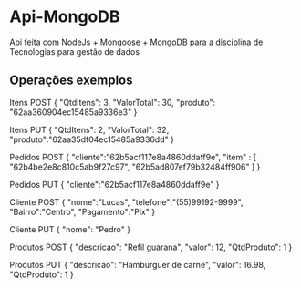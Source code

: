 # Api-MongoDB
Api feita com NodeJs + Mongoose + MongoDB para a disciplina de Tecnologias para gestão de dados 

## Operações exemplos

Itens POST
{
	"QtdItens": 3,
	"ValorTotal": 30,
	"produto": "62aa360904ec15485a9336e3"
}

Itens PUT
{
	"QtdItens": 2,
	"ValorTotal": 32,
	"produto":"62aa35df04ec15485a9336dd"
}


Pedidos POST
{
	"cliente":"62b5acf117e8a4860ddaff9e",
	"item" : [
		"62b4be2e8c810c5ab9f27c97",
		"62b5ad807ef79b32484ff906"
	]
}

Pedidos PUT
{
	"cliente":"62b5acf117e8a4860ddaff9e"
}

Cliente POST
{
	"nome":"Lucas",
	"telefone":"(55)99192-9999",
	"Bairro":"Centro",
	"Pagamento":"Pix"
}

Cliente PUT
{
	"nome": "Pedro"
}

Produtos POST
{
    "descricao": "Refil guarana",
    "valor": 12,
    "QtdProduto": 1
}

Produtos PUT
{
    "descricao": "Hamburguer de carne",
    "valor": 16.98,
    "QtdProduto": 1
}
